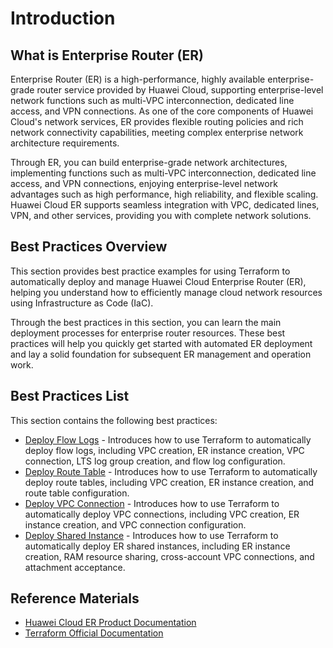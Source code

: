 # Introduction

## What is Enterprise Router (ER)

Enterprise Router (ER) is a high-performance, highly available enterprise-grade router service provided by Huawei Cloud, supporting enterprise-level network functions such as multi-VPC interconnection, dedicated line access, and VPN connections. As one of the core components of Huawei Cloud's network services, ER provides flexible routing policies and rich network connectivity capabilities, meeting complex enterprise network architecture requirements.

Through ER, you can build enterprise-grade network architectures, implementing functions such as multi-VPC interconnection, dedicated line access, and VPN connections, enjoying enterprise-level network advantages such as high performance, high reliability, and flexible scaling. Huawei Cloud ER supports seamless integration with VPC, dedicated lines, VPN, and other services, providing you with complete network solutions.

## Best Practices Overview

This section provides best practice examples for using Terraform to automatically deploy and manage Huawei Cloud Enterprise Router (ER), helping you understand how to efficiently manage cloud network resources using Infrastructure as Code (IaC).

Through the best practices in this section, you can learn the main deployment processes for enterprise router resources. These best practices will help you quickly get started with automated ER deployment and lay a solid foundation for subsequent ER management and operation work.

## Best Practices List

This section contains the following best practices:

* [Deploy Flow Logs](flow_log.md) - Introduces how to use Terraform to automatically deploy flow logs, including VPC creation, ER instance creation, VPC connection, LTS log group creation, and flow log configuration.
* [Deploy Route Table](route_table.md) - Introduces how to use Terraform to automatically deploy route tables, including VPC creation, ER instance creation, and route table configuration.
* [Deploy VPC Connection](vpc_attachment.md) - Introduces how to use Terraform to automatically deploy VPC connections, including VPC creation, ER instance creation, and VPC connection configuration.
* [Deploy Shared Instance](share_instance.md) - Introduces how to use Terraform to automatically deploy ER shared instances, including ER instance creation, RAM resource sharing, cross-account VPC connections, and attachment acceptance.

## Reference Materials

- [Huawei Cloud ER Product Documentation](https://support.huaweicloud.com/er/index.html)
- [Terraform Official Documentation](https://www.terraform.io/docs/index.html)
